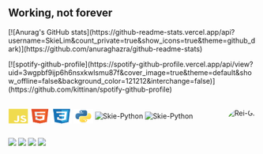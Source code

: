 ## Working, not forever


  <p aling="left">
    [![Anurag's GitHub stats](https://github-readme-stats.vercel.app/api?username=SkieLim&count_private=true&show_icons=true&theme=github_dark)](https://github.com/anuraghazra/github-readme-stats)
  </p>

  <p>
    [![spotify-github-profile](https://spotify-github-profile.vercel.app/api/view?uid=3wgpbf9ijp6h6nsxkwlsmu87f&cover_image=true&theme=default&show_offline=false&background_color=121212&interchange=false)](https://github.com/kittinan/spotify-github-profile)
  </p>




<div style="display: inline_block"><br>
  <img align="center" alt="Skie-Js" height="30" width="40" src="https://raw.githubusercontent.com/devicons/devicon/master/icons/javascript/javascript-plain.svg">
  <!--<img align="center" alt="Skie-Ts" height="30" width="40" src="https://raw.githubusercontent.com/devicons/devicon/master/icons/typescript/typescript-plain.svg">
  <img align="center" alt="Skie-React" height="30" width="40" src="https://raw.githubusercontent.com/devicons/devicon/master/icons/react/react-original.svg">-->
  <img align="center" alt="Skie-HTML" height="30" width="40" src="https://raw.githubusercontent.com/devicons/devicon/master/icons/html5/html5-original.svg">
  <img align="center" alt="Skie-CSS" height="30" width="40" src="https://raw.githubusercontent.com/devicons/devicon/master/icons/css3/css3-original.svg">
  <img align="center" alt="Skie-Python" height="30" width="40" src="https://raw.githubusercontent.com/devicons/devicon/master/icons/python/python-original.svg">
  <img align="center" alt="Skie-Python" height="30" width="40" src="https://cdn.jsdelivr.net/gh/devicons/devicon/icons/php/php-original.svg">
   <img align="center" alt="Skie-Python" height="30" width="30" src="https://uxwing.com/wp-content/themes/uxwing/download/brands-and-social-media/c-program-icon.png">
  <!--<img align="center" alt="Skie-Csharp" height="30" width="40" src="https://raw.githubusercontent.com/devicons/devicon/master/icons/csharp/csharp-original.svg">-->
  <img align="right" alt="Rei-Gif" height="150" style="border-radius:50px;" src="https://media.tenor.com/nQQhfbogSLoAAAAi/rei-ayanami.gif">
</div>
  
  ##
 
<div> 
  <a href="https://www.youtube.com/@skielim" target="_blank"><img src="https://img.shields.io/badge/YouTube-FF0000?style=for-the-badge&logo=youtube&logoColor=white"></a>
  <a href="https://www.instagram.com/eyesofabyss" target="_blank"><img src="https://img.shields.io/badge/-Instagram-%23E4405F?style=for-the-badge&logo=instagram&logoColor=white"></a>
 	<a href="https://www.twitch.tv/skielim" target="_blank"><img src="https://img.shields.io/badge/Twitch-9146FF?style=for-the-badge&logo=twitch&logoColor=white"></a>
<!--   <a href = "mailto:skinemoculo@gmail.com"><img src="https://img.shields.io/badge/-Gmail-%23333?style=for-the-badge&logo=gmail&logoColor=white"></a> -->
  <a href="https://www.linkedin.com/in/skie-lim-8b3526264" target="_blank"><img src="https://img.shields.io/badge/-LinkedIn-%230077B5?style=for-the-badge&logo=linkedin&logoColor=white"></a> 


